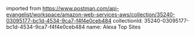 imported from https://www.postman.com/api-evangelist/workspace/amazon-web-services-aws/collection/35240-03095177-bc1d-4534-9ca7-f4f4e0ceb484
collectionId: 35240-03095177-bc1d-4534-9ca7-f4f4e0ceb484
name: Alexa Top Sites
